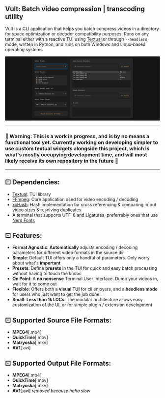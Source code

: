 ## Vult: Batch video compression | transcoding utility
Vult is a CLI application that helps you batch compress videos in a directory for space optimization or decoder compatibility purposes.
Runs on any terminal either with a reactive TUI using [Textual](https://github.com/textualize/textual) or through `--headless` mode, 
written in Python, and runs on both Windows and Linux-based operating systems  

![Preview](https://raw.githubusercontent.com/mrtoffdev/vult/master/docs/Full%20HD%402x.png)

---
### 📢 Warning: This is a work in progress, and is by no means a functional tool yet. Currently working on developing simpler to use custom textual widgets alongside this project, which is what's mostly occupying development time, and will most likely receive its own repository in the future 📢
---

## ⚀ Dependencies:
- [Textual](https://github.com/textualize/textual): TUI library
- [FFmpeg](https:ffmpeg.com): Core application used for video encoding / decoding
- [xxHash](https:xxhash.com): Hash implementation for cross referencing & comparing in|out video sizes & resolving duplicates
- A terminal that supports UTF-8 and Ligatures, preferrably ones that use [Nerd Fonts](https://nerdfonts.com)

## ⚀ Features:
- **Format Agnostic**: **Automatically** adjusts encoding / decoding parameters for different video formats in the source dir
- **Simple**: Default TUI offers only a handful of parameters. Only worry about what's **important**
- **Presets**: Define **presets** in the TUI for quick and easy batch processing without having to touch the knobs
- **On Point**: A **no nonsense** Terminal User Interface. Dump your videos in, wait for it to come out
- **Flexible**: Offers both a **visual TUI** for cli enjoyers, and a **headless mode** for users who just want to get the job done
- **Small**: **Less than 1k LOCs**. The modular architecture allows easy customization of the UI, or for simple plugin / extension development

## ⚀ Supported Source File Formats:
- **MPEG4**[.mp4]
- **QuickTime**[.mov]
- **Matryoska**[.mkv]
- **AV1**[.avi]

## ⚀ Supported Output File Formats:
- **MPEG4**[.mp4]
- **QuickTime**[.mov]
- **Matryoska**[.mkv]
- ~~**AV1**[.avi]~~ *removed because haha slow*
